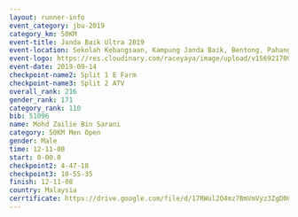 ```yaml
---
layout: runner-info 
event_category: jbu-2019 
category_km: 50KM 
event-title: Janda Baik Ultra 2019
event-location: Sekolah Kebangsaan, Kampung Janda Baik, Bentong, Pahang, Malaysia 
event-logo: https://res.cloudinary.com/raceyaya/image/upload/v1569217009/logo/janda-baik_vch1pc.jpg 
event-date: 2019-09-14 
checkpoint-name2: Split 1 E Farm 
checkpoint-name3: Split 2 ATV 
overall_rank: 216
gender_rank: 171
category_rank: 110
bib: 51096
name: Mohd Zailie Bin Sarani
category: 50KM Men Open
gender: Male
time: 12-11-08
start: 0-00.0
checkpoint2: 4-47-18
checkpoint3: 10-55-35
finish: 12-11-08
country: Malaysia
cerrtificate: https://drive.google.com/file/d/17RWul2O4mz7BmVmVyz3ZgD0OPxOkv-es/view?usp=sharing
---
```

